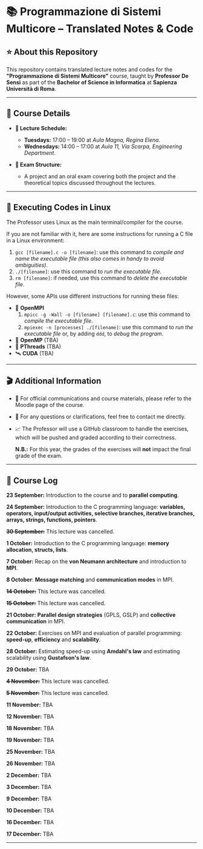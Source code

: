 # 📚 Programmazione di Sistemi Multicore – Translated Notes & Code

## ⭐ About this Repository

This repository contains translated lecture notes and codes for the **"Programmazione di Sistemi Multicore"** course, taught by **Professor De Sensi** as part of the **Bachelor of Science in Informatica** at **Sapienza Università di Roma**.

---

## 📍 Course Details

- **📅 Lecture Schedule:**
  - **Tuesdays:** 17:00 – 19:00 at *Aula Magna, Regina Elena*.
  - **Wednesdays:** 14:00 – 17:00 at *Aula 11, Via Scarpa, Engineering Department*.

- **🧪 Exam Structure:**
  - A project and an oral exam covering both the project and the theoretical topics discussed throughout the lectures.

---

## 🚨 Executing Codes in Linux

The Professor uses Linux as the main terminal/compiler for the course.

If you are not familiar with it, here are some instructions for running a C file in a Linux environment:

1) `gcc [filename].c -o [filename]`: use this command to *compile and name the executable file (this also comes in handy to avoid ambiguities)*.
2) `./[filename]`: use this command to *run the executable file*.
3) `rm [filename]`: if needed, use this command to *delete the executable file*.

However, some APIs use different instructions for running these files:

- 📮 **OpenMPI**
  1) `mpicc -g -Wall -o [filename] [filename].c`: use this command to *compile the executable file*.
  2) `mpiexec -n [processes] ./[filename]`: use this command to *run the executable file* or, by adding `ddd`, to *debug the program*.
- 🧭 **OpenMP** (TBA)
- 🐌 **PThreads** (TBA)
- 🛰 **CUDA** (TBA)

---

## 🎬 Additional Information

- 📌 For official communications and course materials, please refer to the Moodle page of the course.
- 📩 For any questions or clarifications, feel free to contact me directly.
- 📈 The Professor will use a GitHub classroom to handle the exercises, which will be pushed and graded according to their correctness.

  **N.B.:** For this year, the grades of the exercises will **not** impact the final grade of the exam.

---

## 📖 Course Log
**23 September:** Introduction to the course and to **parallel computing**.

**24 September:** Introduction to the C programming language: **variables, operators, input/output activities, selective branches, iterative branches, arrays, strings, functions, pointers**.

~~**30 September:**~~ This lecture was cancelled.

**1 October:** Introduction to the C programming language: **memory allocation, structs, lists**.

**7 October:** Recap on the **von Neumann architecture** and introduction to **MPI**.

**8 October**: **Message matching** and **communication modes** in MPI.

~~**14 October:**~~ This lecture was cancelled.

~~**15 October:**~~ This lecture was cancelled.

**21 October:** **Parallel design strategies** (GPLS, GSLP) and **collective communication** in MPI.

**22 October:** Exercises on MPI and evaluation of parallel programming: **speed-up**, **efficiency** and **scalability**.

**28 October:** Estimating speed-up using **Amdahl's law** and estimating scalability using **Gustafson's law**.

**29 October:** TBA

~~**4 November:**~~ This lecture was cancelled.

~~**5 November:**~~ This lecture was cancelled.

**11 November:** TBA

**12 November:** TBA

**18 November:** TBA

**19 November:** TBA

**25 November:** TBA

**26 November:** TBA

**2 December:** TBA

**3 December:** TBA

**9 December:** TBA

**10 December:** TBA

**16 December:** TBA

**17 December:** TBA

---
